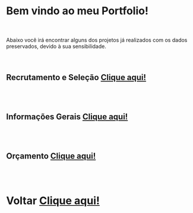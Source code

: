 
# Bem vindo ao meu Portfolio!
<br><br>
Abaixo você irá encontrar alguns dos projetos já realizados com os dados preservados, devido à sua sensibilidade.
<br><br><br>
## Recrutamento e Seleção <a href="https://gabrielteixeira2004.github.io/Gabriel-Portfolio/RS">Clique aqui!</a>
<br><br>


## Informações Gerais <a href="https://gabrielteixeira2004.github.io/Gabriel-Portfolio/Informacoes_Gerais">Clique aqui!</a>
<br><br>


## Orçamento <a href="https://gabrielteixeira2004.github.io/Gabriel-Portfolio/Orcamento">Clique aqui!</a>
<br><br>


# Voltar <a href="https://gabrielteixeira2004.github.io/Gabriel-Portfolio/">Clique aqui!</a>                        
